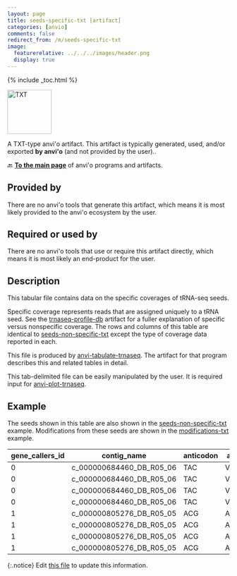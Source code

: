 ```yaml
---
layout: page
title: seeds-specific-txt [artifact]
categories: [anvio]
comments: false
redirect_from: /m/seeds-specific-txt
image:
  featurerelative: ../../../images/header.png
  display: true
---
```



{% include _toc.html %}


<img src="../../images/icons/TXT.png" alt="TXT" style="width:100px; border:none" />

A TXT-type anvi'o artifact. This artifact is typically generated, used, and/or exported **by anvi'o** (and not provided by the user)..

🔙 **[To the main page](../../)** of anvi'o programs and artifacts.

## Provided by


There are no anvi'o tools that generate this artifact, which means it is most likely provided to the anvi'o ecosystem by the user.


## Required or used by


There are no anvi'o tools that use or require this artifact directly, which means it is most likely an end-product for the user.


## Description

This tabular file contains data on the specific coverages of tRNA-seq seeds.

Specific coverage represents reads that are assigned uniquely to a tRNA seed. See the <span class="artifact-n">[trnaseq-profile-db](/software/anvio/help/main/artifacts/trnaseq-profile-db)</span> artifact for a fuller explanation of specific versus nonspecific coverage. The rows and columns of this table are identical to <span class="artifact-n">[seeds-non-specific-txt](/software/anvio/help/main/artifacts/seeds-non-specific-txt)</span> except the type of coverage data reported in each.

This file is produced by <span class="artifact-n">[anvi-tabulate-trnaseq](/software/anvio/help/main/programs/anvi-tabulate-trnaseq)</span>. The artifact for that program describes this and related tables in detail.

This tab-delimited file can be easily manipulated by the user. It is required input for <span class="artifact-n">[anvi-plot-trnaseq](/software/anvio/help/main/programs/anvi-plot-trnaseq)</span>.

## Example

The seeds shown in this table are also shown in the <span class="artifact-n">[seeds-non-specific-txt](/software/anvio/help/main/artifacts/seeds-non-specific-txt)</span> example. Modifications from these seeds are shown in the <span class="artifact-n">[modifications-txt](/software/anvio/help/main/artifacts/modifications-txt)</span> example.

| gene_callers_id | contig_name | anticodon | aa | domain | phylum | class | order | family | genus | species | taxon_percent_id | sample_name | mean_coverage | relative_mean_coverage | relative_discriminator_coverage | 0 | 1 | 2 | 3 | 4 | 5 | 6 | 7 | 8 | 9 | 10 | 11 | 12 | 13 | 14 | 15 | 16 | 17 | 17a | 18 | 19 | 20 | 20a | 20b | 21 | 22 | 23 | 24 | 25 | 26 | 27 | 28 | 29 | 30 | 31 | 32 | 33 | 34 | 35 | 36 | 37 | 38 | 39 | 40 | 41 | 42 | 43 | 44.01 | 44.02 | 44.03 | 44.04 | 44.05 | 44.06 | 44.07 | 44.08 | 44.09 | 44.1 | 44.11 | 44.12 | 44.13 | 44.14 | 44.15 | 44.16 | 44.17 | 44.18 | 44.19 | 44.2 | 44.21 | 44.22 | 44.23 | 49 | 50 | 51 | 52 | 53 | 54 | 55 | 56 | 57 | 58 | 59 | 60 | 61 | 62 | 63 | 64 | 65 | 66 | 67 | 68 | 69 | 70 | 71 | 72 | 73 |
| --- | --- | --- | --- | --- | --- | --- | --- | --- | --- | --- | --- | --- | --- | --- | --- | --- | --- | --- | --- | --- | --- | --- | --- | --- | --- | --- | --- | --- | --- | --- | --- | --- | --- | --- | --- | --- | --- | --- | --- | --- | --- | --- | --- | --- | --- | --- | --- | --- | --- | --- | --- | --- | --- | --- | --- | --- | --- | --- | --- | --- | --- | --- | --- | --- | --- | --- | --- | --- | --- | --- | --- | --- | --- | --- | --- | --- | --- | --- | --- | --- | --- | --- | --- | --- | --- | --- | --- | --- | --- | --- | --- | --- | --- | --- | --- | --- | --- | --- | --- | --- | --- | --- | --- | --- | --- | --- | --- | --- | --- | --- |
0 | c_000000684460_DB_R05_06 | TAC | Val | Bacteria | Firmicutes | Clostridia | Lachnospirales | Lachnospiraceae |  |  | 100 | DB_01 | 71456.2 | 0.25805309 | 0.2578848 |  | 71392 | 71398 | 71398 | 71400 | 71413 | 71414 | 71414 | 71414 | 71419 | 71425 | 71426 | 71426 | 71426 | 71437 | 71445 | 71451 | 71451 |  | 71451 | 71455 | 71457 |  |  | 71460 | 71467 | 71467 | 71471 | 71468 | 71470 | 71470 | 71470 | 71475 | 71489 | 71540 | 71534 | 71529 | 71606 | 71579 | 71582 | 71583 | 71586 | 71586 | 71583 | 71583 | 71583 | 71585 | 71584 | 71584 | 71584 | 71587 | 71587 |  |  |  |  |  |  |  |  |  |  |  |  |  |  |  |  |  |  | 71586 | 71586 | 71572 | 71572 | 71570 | 71504 | 71505 | 71504 | 71503 | 71503 | 71503 | 71503 | 71503 | 71503 | 71503 | 71503 | 71502 | 71500 | 71500 | 71500 | 71497 | 71496 | 71488 | 71466 | 68324 |
0 | c_000000684460_DB_R05_06 | TAC | Val | Bacteria | Firmicutes | Clostridia | Lachnospirales | Lachnospiraceae |  |  | 100 | DB_03 | 87746.6 | 0.22523292 | 0.22512637 |  | 87568 | 87582 | 87588 | 87594 | 87598 | 87599 | 87596 | 87597 | 87598 | 87606 | 87608 | 87611 | 87611 | 87611 | 87612 | 87615 | 87615 |  | 87614 | 87614 | 87616 |  |  | 87617 | 87619 | 87619 | 87620 | 87620 | 87620 | 87621 | 87619 | 87620 | 87630 | 87689 | 87683 | 87694 | 87732 | 87898 | 87912 | 87921 | 87925 | 87926 | 87926 | 87926 | 87931 | 87924 | 87925 | 87929 | 87981 | 87986 | 87986 |  |  |  |  |  |  |  |  |  |  |  |  |  |  |  |  |  |  | 87985 | 87985 | 87981 | 87980 | 87978 | 87952 | 87952 | 87951 | 87952 | 87954 | 87952 | 87950 | 87946 | 87946 | 87946 | 87943 | 87941 | 87939 | 87939 | 87939 | 87936 | 87935 | 87929 | 87909 | 84530 |
0 | c_000000684460_DB_R05_06 | TAC | Val | Bacteria | Firmicutes | Clostridia | Lachnospirales | Lachnospiraceae |  |  | 100 | DB_05 | 29533 | 0.22692849 | 0.22190602 |  | 29490 | 29494 | 29499 | 29509 | 29516 | 29516 | 29518 | 29521 | 29525 | 29528 | 29536 | 29536 | 29536 | 29538 | 29539 | 29547 | 29550 |  | 29550 | 29549 | 29553 |  |  | 29552 | 29552 | 29553 | 29552 | 29553 | 29553 | 29549 | 29550 | 29552 | 29553 | 29564 | 29561 | 29559 | 29638 | 29605 | 29602 | 29604 | 29607 | 29607 | 29607 | 29608 | 29607 | 29607 | 29607 | 29607 | 29607 | 29609 | 29609 |  |  |  |  |  |  |  |  |  |  |  |  |  |  |  |  |  |  | 29609 | 29609 | 29606 | 29606 | 29605 | 29601 | 29601 | 29601 | 29601 | 29601 | 29599 | 29599 | 29599 | 29599 | 29596 | 29596 | 29597 | 29595 | 29595 | 29594 | 29593 | 29504 | 29486 | 29451 | 26980 |
0 | c_000000684460_DB_R05_06 | TAC | Val | Bacteria | Firmicutes | Clostridia | Lachnospirales | Lachnospiraceae |  |  | 100 | DB_07 | 47065 | 0.181019 | 0.18087983 |  | 47078 | 47087 | 47105 | 47113 | 47114 | 47114 | 47114 | 47116 | 47124 | 47127 | 47129 | 47129 | 47131 | 47133 | 47139 | 47139 | 47139 |  | 47135 | 47138 | 47141 |  |  | 47145 | 47142 | 47147 | 47145 | 47145 | 47142 | 47143 | 47135 | 47134 | 47133 | 47154 | 47125 | 47093 | 47111 | 47051 | 47058 | 47067 | 47071 | 47073 | 47072 | 47069 | 47069 | 47069 | 47072 | 47072 | 47073 | 47073 | 47074 |  |  |  |  |  |  |  |  |  |  |  |  |  |  |  |  |  |  | 47074 | 47074 | 47073 | 47069 | 47069 | 47042 | 47043 | 47042 | 47038 | 47042 | 47042 | 47042 | 47042 | 47041 | 47041 | 47040 | 47040 | 47040 | 47040 | 47040 | 47033 | 47032 | 47031 | 47018 | 45352 |
1 | c_000000805276_DB_R05_05 | ACG | Arg | Bacteria | Firmicutes |  |  |  |  |  | 98.649 | DB_01 | 142.4 | 0.00051437 | 0.00052465 |  | 141 | 142 | 142 | 142 | 142 | 142 | 142 | 142 | 142 | 142 | 142 | 142 | 142 | 142 | 142 | 142 | 142 |  | 142 | 142 | 142 | 142 |  | 142 | 142 | 142 | 142 | 142 | 142 | 142 | 142 | 142 | 142 | 142 | 142 | 141 | 141 | 143 | 143 | 143 | 143 | 143 | 143 | 143 | 143 | 143 | 143 | 143 | 143 | 143 | 143 |  |  |  |  |  |  |  |  |  |  |  |  |  |  |  |  |  |  | 143 | 143 | 143 | 143 | 143 | 143 | 143 | 143 | 143 | 143 | 143 | 143 | 143 | 143 | 143 | 143 | 143 | 143 | 143 | 143 | 143 | 143 | 143 | 143 | 139 |
1 | c_000000805276_DB_R05_05 | ACG | Arg | Bacteria | Firmicutes |  |  |  |  |  | 98.649 | DB_03 | 1006.4 | 0.00258316 | 0.00249815 |  | 1010 | 1010 | 1010 | 1010 | 1011 | 1011 | 1011 | 1011 | 1011 | 1010 | 1010 | 1010 | 1010 | 1010 | 1010 | 1010 | 1011 |  | 1011 | 1011 | 1014 | 1014 |  | 1014 | 1014 | 1014 | 1014 | 1014 | 1014 | 1014 | 1014 | 1014 | 1014 | 1014 | 1014 | 1013 | 1012 | 1012 | 1003 | 1003 | 1003 | 1003 | 1003 | 1003 | 1003 | 1003 | 1003 | 1003 | 1003 | 1003 | 1003 |  |  |  |  |  |  |  |  |  |  |  |  |  |  |  |  |  |  | 1003 | 1003 | 1003 | 1003 | 1003 | 1003 | 1003 | 1003 | 1003 | 1003 | 1003 | 1003 | 1003 | 1003 | 1003 | 1003 | 1003 | 1003 | 1003 | 1003 | 1003 | 1003 | 998 | 998 | 938 |
1 | c_000000805276_DB_R05_05 | ACG | Arg | Bacteria | Firmicutes |  |  |  |  |  | 98.649 | DB_05 | 297.5 | 0.00228586 | 0.00285402 |  | 225 | 227 | 227 | 227 | 227 | 227 | 225 | 228 | 228 | 230 | 230 | 230 | 230 | 230 | 230 | 230 | 230 |  | 230 | 230 | 230 | 230 |  | 232 | 232 | 232 | 232 | 232 | 232 | 232 | 232 | 232 | 232 | 232 | 232 | 232 | 232 | 232 | 233 | 238 | 360 | 367 | 367 | 367 | 370 | 370 | 370 | 370 | 370 | 370 | 370 |  |  |  |  |  |  |  |  |  |  |  |  |  |  |  |  |  |  | 370 | 370 | 370 | 370 | 370 | 370 | 370 | 370 | 370 | 370 | 370 | 370 | 370 | 370 | 370 | 370 | 370 | 370 | 370 | 370 | 370 | 370 | 362 | 362 | 347 |
1 | c_000000805276_DB_R05_05 | ACG | Arg | Bacteria | Firmicutes |  |  |  |  |  | 98.649 | DB_07 | 120 | 0.00046169 | 0.00046664 |  | 116 | 116 | 116 | 116 | 116 | 116 | 116 | 116 | 116 | 119 | 119 | 119 | 118 | 118 | 118 | 118 | 118 |  | 119 | 122 | 126 | 126 |  | 126 | 126 | 126 | 126 | 126 | 126 | 126 | 126 | 126 | 126 | 126 | 124 | 124 | 122 | 123 | 120 | 120 | 120 | 120 | 119 | 119 | 119 | 119 | 119 | 119 | 119 | 119 | 119 |  |  |  |  |  |  |  |  |  |  |  |  |  |  |  |  |  |  | 119 | 119 | 119 | 119 | 119 | 119 | 119 | 119 | 119 | 119 | 119 | 119 | 119 | 119 | 119 | 119 | 119 | 119 | 119 | 119 | 119 | 119 | 117 | 117 | 117 |


{:.notice}
Edit [this file](https://github.com/merenlab/anvio/tree/master/anvio/docs/artifacts/seeds-specific-txt.md) to update this information.

